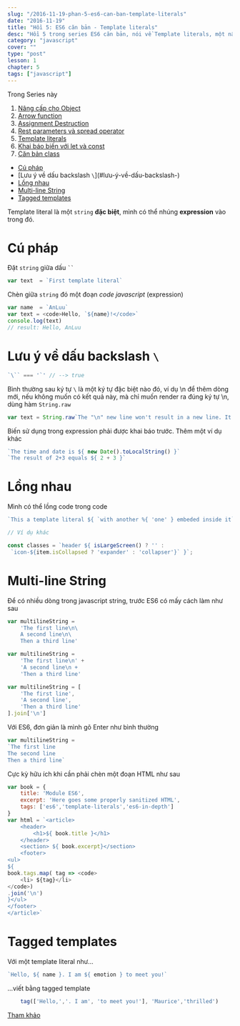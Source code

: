 ```yaml
---
slug: "/2016-11-19-phan-5-es6-can-ban-template-literals"
date: "2016-11-19"
title: "Hồi 5: ES6 căn bản - Template literals"
desc: "Hồi 5 trong series ES6 căn bản, nói về Template literals, một nâng cấp lớn cho string"
category: "javascript"
cover: ""
type: "post"
lesson: 1
chapter: 5
tags: ["javascript"]
---
```


Trong Series này

1. [Nâng cấp cho Object](2016-11-15-chuong-1-es6-can-ban)
2. [Arrow function](2016-11-16-chuong-2-es6-can-ban-arrow-function/)
3. [Assignment Destruction](2016-11-17-phan-3-es6-can-ban-assignment-destructuring)
4. [Rest parameters và spread operator](2016-11-18-phan-4-es6-can-ban-rest-parameters-va-spread-operator)
5. [Template literals](2016-11-19-phan-5-es6-can-ban-template-literals)
6. [Khai báo biến với let và const](2016-11-20-phan-6-es6-can-ban-khai-bao-let-const)
7. [Căn bản class](2016-11-21-phan-7-es6-can-ban-classes)

<!-- TOC -->

- [Cú pháp](#cú-pháp)
- [Lưu ý về dấu backslash `\`](#lưu-ý-về-dấu-backslash-\)
- [Lồng nhau](#lồng-nhau)
- [Multi-line String](#multi-line-string)
- [Tagged templates](#tagged-templates)

<!-- /TOC -->

Template literal là một `string` **đặc biệt**, mình có thể nhúng **expression** vào trong đó.

# Cú pháp

Đặt `string` giữa dấu <code>``</code>

```js
var text  = `First template literal`
```

Chèn giữa `string` đó một đoạn *code javascript* (expression)

```js
var name  = `AnLuu`
var text = <code>Hello, `${name}!</code>`
console.log(text)
// result: Hello, AnLuu
```

# Lưu ý về dấu backslash `\`

```js
`\`` === '`' // --> true
```

Bình thường sau ký tự `\` là một ký tự đặc biệt nào đó, ví dụ \n để thêm dòng mới, nếu không muốn có kết quả này, mà chỉ muốn render ra đúng ký tự \n, dùng hàm `String.raw`

```js
var text = String.raw`The "\n" new line won't result in a new line. It'll be escapted`
```

Biến sử dụng trong expression phải được khai báo trước. Thêm một ví dụ khác

```js
`The time and date is ${ new Date().toLocalString() }`
`The result of 2+3 equals ${ 2 + 3 }`
```

# Lồng nhau

Mình có thể lồng code trong code

```js
`This a template literal ${ `with another %{ 'one' } embeded inside it`}`

// Ví dụ khác

const classes = `header ${ isLargeScreen() ? '' :
 `icon-${item.isCollapsed ? 'expander' : 'collapser'}` }`;
```

# Multi-line String

Để có nhiều dòng trong javascript string, trước ES6 có mấy cách làm như sau

```js
var multilineString =
    'The first line\n\
    A second line\n\
    Then a third line'

var multilineString =
    'The first line\n' +
    'A second line\n +
    'Then a third line'

var multilineString = [
    'The first line',
    'A second line',
    'Then a third line'
].join['\n']
```

Với ES6, đơn giản là mình gõ Enter như bình thường

```js
var multilineString =
`The first line
The second line
Then a third line`
```

Cực kỳ hữu ích khi cần phải chèn một đoạn HTML như sau

```js
var book = {
    title: 'Module ES6',
    excerpt: 'Here goes some properly sanitized HTML',
    tags: ['es6','template-literals','es6-in-depth']
}
var html = `<article>
    <header>
        <h1>${ book.title }</h1>
    </header>
    <section> ${ book.excerpt}</section>
    <footer>
<ul>
${
book.tags.map( tag => <code>
    <li> ${tag}</li>
</code>)
.join('\n')
}</ul>
</footer>
</article>`
```

# Tagged templates


Với một template literal như... 

```js
`Hello, ${ name }. I am ${ emotion } to meet you!`
```
...viết bằng tagged template

```js
    tag(['Hello,','. I am', 'to meet you!'], 'Maurice','thrilled')
```

[Tham khảo](https://developer.mozilla.org/en-US/docs/Web/JavaScript/Reference/Template_literals)